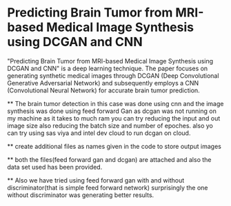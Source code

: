 # Predicting Brain Tumor from MRI-based Medical Image Synthesis using DCGAN and CNN
"Predicting Brain Tumor from MRI-based Medical Image Synthesis using DCGAN and CNN" is a deep learning technique. The paper focuses on generating synthetic medical images through DCGAN (Deep Convolutional Generative Adversarial Network) and subsequently employs a CNN (Convolutional Neural Network) for accurate brain tumor prediction.


** The brain tumor detection in this case was done using cnn and the image synthesis was done using feed forward Gan as dcgan was not running on my machine as it takes to much ram you can try reducing the input and out image size also reducing the batch size and number of epoches. also yo can try using sas viya and intel dev cloud to run dcgan on cloud. 

** create additional files as names given in the code to store output images

** both the files(feed forward gan and dcgan) are attached and also the data set used has been provided.

** Also we have tried using feed forward gan with and without discriminator(that is simple feed forward network) surprisingly the one without discriminator was generating better results.
